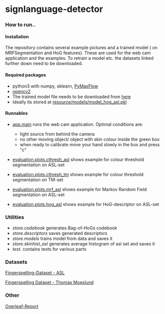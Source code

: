 # signlanguage-detector

### How to run..

#### Installation

The repository contains several example pictures and a trained model ( on MRFSegmentation and HoG features).
These are used for the web cam application and the examples. To retrain a model etc. the datasets linked further
down need to be downloaded.

#### Required packages
- python3 with numpy, sklearn, [PyMaxFlow](https://github.com/pmneila/PyMaxflow)
- [opencv2](http://www.pyimagesearch.com/2016/10/24/ubuntu-16-04-how-to-install-opencv "How to install opencv on ubuntu")
- The trained model file needs to be downloaded from [here](https://web.tresorit.com/l#1mdakhlBTLofovtlOopQBA)
- Ideally its stored at [resource/models/model_hog_asl.pkl](resource/)
#### Runnables
- [app.main](code/app/main.py) runs the web cam application. Optimal conditions are:
    - light source from behind the camera
    - no other moving object/ object with skin colour inside the green box
    - when ready to calibrate move your hand slowly in the box and press "c"
    
- [evaluation.plots.cthresh_asl](code/evaluation/plots/cthresh_asl.py) shows example for colour threshold segmentation on ASL-set
- [evaluation.plots.cthresh_tm](code/evaluation/plots/cthresh_tm) shows example for colour threshold segmentation on TM-set
- [evaluation.plots.mrf_asl](code/evaluation/plots/mrf_asl.py) shows example for Markov Random Field segmentation on ASL-set
- [evaluation.plots.hog_asl](code/evaluation/plots/hog_asl.py) shows example for HoG-descriptor on ASL-set

### Utilities
- *store.codebook* generates Bag-of-HoGs codebook
- *store.descriptors* saves generated descriptors
- *store.models* trains model from data and saves it
- *store.skinhist_asl* generates average histogram of asl set and saves it
- *test.* contains tests for various parts
 
### Datasets
[Fingerspelling-Dataset - ASL](http://empslocal.ex.ac.uk/people/staff/np331/index.php?section=FingerSpellingDataset)

[Fingerspelling Dataset - Thomas Moeslund](http://www-prima.inrialpes.fr/FGnet/data/12-MoeslundGesture/database.html)

### Other
[Overleaf-Report](https://www.overleaf.com/8743838fnnjtvrxbqth#/31192954/)
